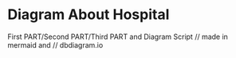 # Diagram About Hospital
First PART/Second PART/Third PART and Diagram Script
// made in mermaid and // dbdiagram.io
